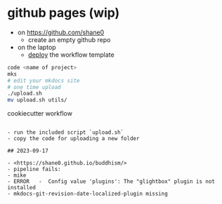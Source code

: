 # github pages (wip)

- on <https://github.com/shane0>
  - create an empty github repo
- on the laptop
  - [deploy](deploy.md) the workflow template

```sh
code <name of project>
mks
# edit your mkdocs site
# one time upload
./upload.sh
mv upload.sh utils/

```

cookiecutter workflow

```

- run the included script `upload.sh`
- copy the code for uploading a new folder

## 2023-09-17

- <https://shane0.github.io/buddhism/>
- pipeline fails:
- mike
- ERROR   -  Config value 'plugins': The "glightbox" plugin is not installed
- mkdocs-git-revision-date-localized-plugin missing
